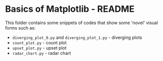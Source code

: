 # Basics of Matplotlib - README

This folder contains some snippets of codes that show some 'novel' visual
forms such as:

-  `diverging_plot_0.py` and `diverging_plot_1.py` - diverging plots
-  `count_plot.py` - count plot
-  `upset_plot.py` - upset plot
-  `radar_chart.py` - radar chart
